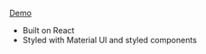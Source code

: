 [Demo](https://bamboo-stand-crowdfund.herokuapp.com/ "Bamboo Stand Crowdfund")

- Built on React
- Styled with Material UI and styled components
